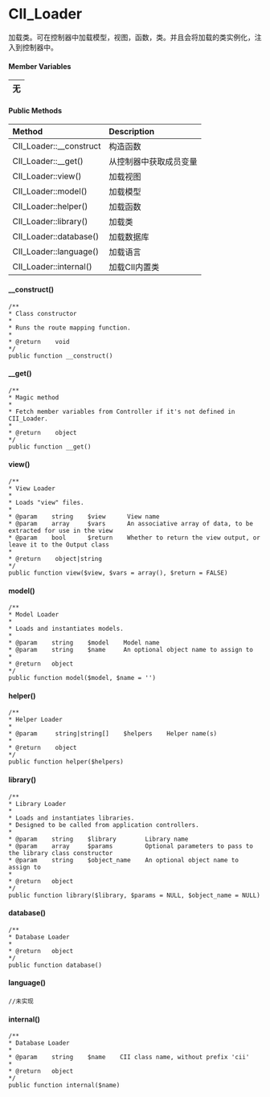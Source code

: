 # CII\_Loader

加载类。可在控制器中加载模型，视图，函数，类。并且会将加载的类实例化，注入到控制器中。

#### Member Variables

| 无 |
| :---: |


#### Public Methods

| Method | Description |
| :--- | :--- |
| CII\_Loader::\_\_construct | 构造函数 |
| CII\_Loader::\_\_get\(\) | 从控制器中获取成员变量 |
| CII\_Loader::view\(\) | 加载视图 |
| CII\_Loader::model\(\) | 加载模型 |
| CII\_Loader::helper\(\) | 加载函数 |
| CII\_Loader::library\(\) | 加载类 |
| CII\_Loader::database\(\) | 加载数据库 |
| CII\_Loader::language\(\) | 加载语言 |
| CII\_Loader::internal\(\) | 加载CII内置类 |

#### \_\_construct\(\)

```
/**
* Class constructor
*
* Runs the route mapping function.
*
* @return    void
*/
public function __construct()
```

#### \_\_get\(\)

```
/**
* Magic method 
*
* Fetch member variables from Controller if it's not defined in CII_Loader.
*
* @return    object
*/
public function __get()
```

#### view\(\)

```
/**
* View Loader
* 
* Loads "view" files.
*
* @param    string    $view      View name
* @param    array     $vars      An associative array of data, to be extracted for use in the view
* @param    bool      $return    Whether to return the view output, or leave it to the Output class
*
* @return    object|string
*/
public function view($view, $vars = array(), $return = FALSE)
```

#### model\(\)

```
/**
* Model Loader
*
* Loads and instantiates models.
*
* @param    string    $model    Model name
* @param    string    $name     An optional object name to assign to
*
* @return   object
*/
public function model($model, $name = '')
```

#### helper\(\)

```
/**
* Helper Loader
*
* @param     string|string[]    $helpers    Helper name(s)
*
* @return    object
*/
public function helper($helpers)
```

#### library\(\)

```
/**
* Library Loader
*
* Loads and instantiates libraries.
* Designed to be called from application controllers.
*
* @param    string    $library        Library name
* @param    array     $params         Optional parameters to pass to the library class constructor
* @param    string    $object_name    An optional object name to assign to
*
* @return   object
*/
public function library($library, $params = NULL, $object_name = NULL)
```

#### database\(\)

```
/**
* Database Loader
*
* @return   object
*/
public function database()
```

#### language\(\)

```
//未实现
```

#### internal\(\)

```
/**
* Database Loader
*
* @param    string    $name    CII class name, without prefix 'cii'
*
* @return   object
*/
public function internal($name)
```



